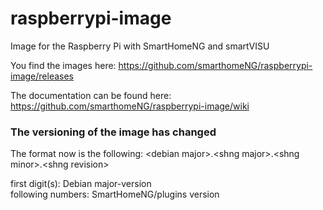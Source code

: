 # raspberrypi-image
Image for the Raspberry Pi with SmartHomeNG and smartVISU

You find the images here: https://github.com/smarthomeNG/raspberrypi-image/releases

The documentation can be found here: https://github.com/smarthomeNG/raspberrypi-image/wiki


### The versioning of the image has changed

The format now is the following: \<debian major>.\<shng major>.\<shng minor>.\<shng revision>

first digit(s): Debian major-version  
following numbers: SmartHomeNG/plugins version

